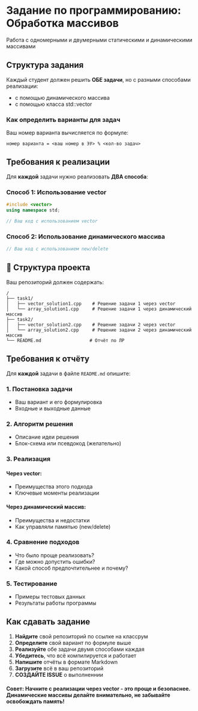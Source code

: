 # Задание по программированию: Обработка массивов
Работа с одномерными и двумерными статическими и динамическими массивами


## Структура задания

Каждый студент должен решить **ОБЕ задачи**, но с разными способами реализации:

- с помощью динамического массива
- с помощью класса std::vector

###  Как определить варианты для задач

Ваш номер варианта вычисляется по формуле:
```
номер варианта = <ваш номер в ЭУ> % <кол-во задач>
```

## Требования к реализации

Для **каждой** задачи нужно реализовать **ДВА способа**:

### Способ 1: Использование vector
```cpp
#include <vector>
using namespace std;

// Ваш код с использованием vector
```

### Способ 2: Использование динамического массива
```cpp
// Ваш код с использованием new/delete
```



## 📁 Структура проекта

Ваш репозиторий должен содержать:

```
/
├── task1/
│   ├── vector_solution1.cpp    # Решение задачи 1 через vector
│   └── array_solution1.cpp     # Решение задачи 1 через динамический массив
├── task2/
│   ├── vector_solution2.cpp    # Решение задачи 2 через vector
│   └── array_solution2.cpp     # Решение задачи 2 через динамический массив
└── README.md                  # Отчёт по ЛР
```

##  Требования к отчёту

Для **каждой** задачи в файле `README.md` опишите:

### 1. Постановка задачи
- Ваш вариант и его формулировка
- Входные и выходные данные

### 2. Алгоритм решения
- Описание идеи решения
- Блок-схема или псевдокод (желательно)

### 3. Реализация
#### Через vector:
- Преимущества этого подхода
- Ключевые моменты реализации

#### Через динамический массив:
- Преимущества и недостатки
- Как управляли памятью (new/delete)

### 4. Сравнение подходов
- Что было проще реализовать?
- Где можно допустить ошибки?
- Какой способ предпочтительнее и почему?

### 5. Тестирование
- Примеры тестовых данных
- Результаты работы программы

## Как сдавать задание

1. **Найдите** свой репозиторий по ссылке на классрум
2. **Определите** свой вариант по формуле выше
3. **Реализуйте** обе задачи двумя способами каждая
4. **Убедитесь**, что всё компилируется и работает
5. **Напишите** отчёты в формате Markdown
6. **Загрузите** всё в ваш репозиторий
7. **СОЗДАЙТЕ ISSUE** о выполненнии



#### **Совет:** Начните с реализации через vector - это проще и безопаснее. Динамические массивы делайте внимательно, не забывайте освобождать память!

